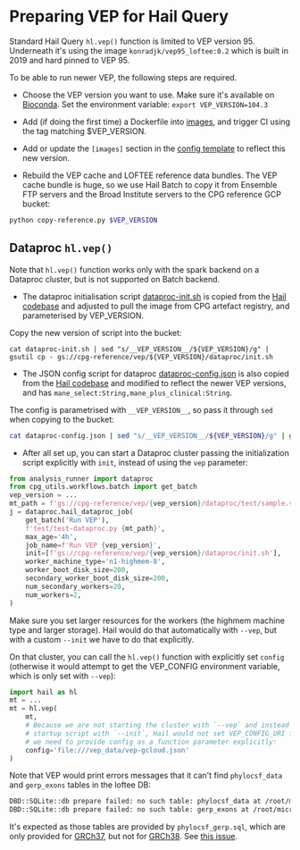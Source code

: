 # Preparing VEP for Hail Query

Standard Hail Query `hl.vep()` function is limited to VEP version 95. Underneath it's using the image `konradjk/vep95_loftee:0.2` which is built in 2019 and hard pinned to VEP 95. 

To be able to run newer VEP, the following steps are required.

* Choose the VEP version you want to use. Make sure it's available on [Bioconda](https://anaconda.org/bioconda/ensembl-vep/files). Set the environment variable: `export VEP_VERSION=104.3`

* Add (if doing the first time) a Dockerfile into [images](https://github.com/populationgenomics/images/blob/07a2580c67886412ce1f0293274e7bd5e202a868/images/vep/Dockerfile), and trigger CI using the tag matching $VEP_VERSION.

* Add or update the `[images]` section in the [config template](https://github.com/populationgenomics/cpg-utils/blob/main/cpg_utils/config-template.toml#L146) to reflect this new version.

* Rebuild the VEP cache and LOFTEE reference data bundles. The VEP cache bundle is huge, so we use Hail Batch to copy it from Ensemble FTP servers and the Broad Institute servers to the CPG reference GCP bucket:

```bash
python copy-reference.py $VEP_VERSION
```

## Dataproc `hl.vep()`

Note that `hl.vep()` function works only with the spark backend on a Dataproc cluster, but is not supported on Batch backend.

* The dataproc initialisation script [dataproc-init.sh](dataproc-init.sh) is copied from the [Hail codebase](https://github.com/hail-is/hail/blob/cc0a051740f4de08408e6a2094ffcb1c3158ee9c/hail/python/hailtop/hailctl/dataproc/resources/vep-GRCh38.sh) and adjusted to pull the image from CPG artefact registry, and parameterised by VEP_VERSION.

Copy the new version of script into the bucket:

```shell
cat dataproc-init.sh | sed "s/__VEP_VERSION__/${VEP_VERSION}/g" | gsutil cp - gs://cpg-reference/vep/${VEP_VERSION}/dataproc/init.sh
```

* The JSON config script for dataproc [dataproc-config.json](dataproc-config.json) is also copied from the [Hail codebase](https://github.com/hail-is/hail/blob/cc0a051740f4de08408e6a2094ffcb1c3158ee9c/hail/python/hailtop/hailctl/hdinsight/resources/vep-GRCh38.json) and modified to reflect the newer VEP versions, and has `mane_select:String,mane_plus_clinical:String`.

The config is parametrised with `__VEP_VERSION__`, so pass it through `sed` when copying to the bucket:

```sh
cat dataproc-config.json | sed "s/__VEP_VERSION__/${VEP_VERSION}/g" | gsutil cp - gs://cpg-reference/vep/${VEP_VERSION}/dataproc/config.json
```

* After all set up, you can start a Dataproc cluster passing the initialization script explicitly with `init`, instead of using the `vep` parameter:

```python
from analysis_runner import dataproc
from cpg_utils.workflows.batch import get_batch
vep_version = ...
mt_path = f'gs://cpg-reference/vep/{vep_version}/dataproc/test/sample.vcf.mt'
j = dataproc.hail_dataproc_job(
    get_batch('Run VEP'),
    f'test/test-dataproc.py {mt_path}',
    max_age='4h',
    job_name=f'Run VEP {vep_version}',
    init=[f'gs://cpg-reference/vep/{vep_version}/dataproc/init.sh'],
    worker_machine_type='n1-highmem-8',
    worker_boot_disk_size=200,
    secondary_worker_boot_disk_size=200,
    num_secondary_workers=20,
    num_workers=2,
)
```

Make sure you set larger resources for the workers (the highmem machine type and larger storage). Hail would do that automatically with `--vep`, but with a custom `--init` we have to do that explicitly.

On that cluster, you can call the `hl.vep()` function with explicitly set `config` (otherwise it would attempt to get the VEP_CONFIG environment variable, which is only set with `--vep`):

```python
import hail as hl
mt = ...
mt = hl.vep(
    mt, 
    # Because we are not starting the cluster with `--vep` and instead passing custom 
    # startup script with `--init`, Hail would not set VEP_CONFIG_URI for us. Thus, 
    # we need to provide config as a function parameter explicitly:
    config='file:///vep_data/vep-gcloud.json'
)
```

Note that VEP would print errors messages that it can't find `phylocsf_data` and `gerp_exons` tables in the loftee DB:

```sh
DBD::SQLite::db prepare failed: no such table: phylocsf_data at /root/micromamba/share/ensembl-vep-105.0-0/LoF.pm line 565, <$fh> line 158458.
DBD::SQLite::db prepare failed: no such table: gerp_exons at /root/micromamba/share/ensembl-vep-105.0-0/gerp_dist.pl line 129, <$fh> line 158458.
```

It's expected as those tables are provided by `phylocsf_gerp.sql`, which are only provided for [GRCh37](https://personal.broadinstitute.org/konradk/loftee_data/GRCh37/), but not for [GRCh38](https://personal.broadinstitute.org/konradk/loftee_data/GRCh38/). See [this issue](https://github.com/konradjk/loftee/issues/39).
